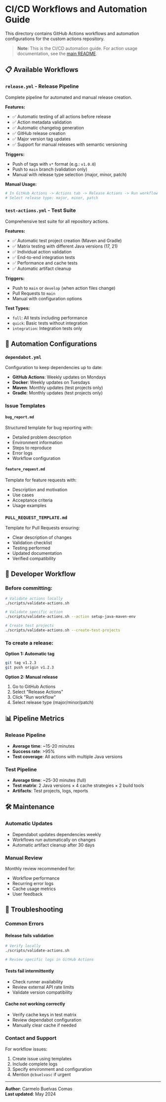 # CI/CD Workflows and Automation Guide

This directory contains GitHub Actions workflows and automation configurations for the custom actions repository.

> **Note**: This is the CI/CD automation guide. For action usage documentation, see the [main README](../README.md).

## 📋 Available Workflows

### `release.yml` - Release Pipeline

Complete pipeline for automated and manual release creation.

**Features:**
- ✅ Automatic testing of all actions before release
- ✅ Action metadata validation
- ✅ Automatic changelog generation
- ✅ GitHub release creation
- ✅ Major version tag updates
- ✅ Support for manual releases with semantic versioning

**Triggers:**
- Push of tags with `v*` format (e.g.: `v1.0.0`)
- Push to `main` branch (validation only)
- Manual with release type selection (major, minor, patch)

**Manual Usage:**
```yaml
# In GitHub Actions -> Actions tab -> Release Actions -> Run workflow
# Select release type: major, minor, patch
```

### `test-actions.yml` - Test Suite

Comprehensive test suite for all repository actions.

**Features:**
- ✅ Automatic test project creation (Maven and Gradle)
- ✅ Matrix testing with different Java versions (17, 21)
- ✅ Individual action validation
- ✅ End-to-end integration tests
- ✅ Performance and cache tests
- ✅ Automatic artifact cleanup

**Triggers:**
- Push to `main` or `develop` (when action files change)
- Pull Requests to `main`
- Manual with configuration options

**Test Types:**
- `full`: All tests including performance
- `quick`: Basic tests without integration
- `integration`: Integration tests only

## 🔧 Automation Configurations

### `dependabot.yml`

Configuration to keep dependencies up to date:

- **GitHub Actions**: Weekly updates on Mondays
- **Docker**: Weekly updates on Tuesdays  
- **Maven**: Monthly updates (test projects only)
- **Gradle**: Monthly updates (test projects only)

### Issue Templates

#### `bug_report.md`
Structured template for bug reporting with:
- Detailed problem description
- Environment information
- Steps to reproduce
- Error logs
- Workflow configuration

#### `feature_request.md`
Template for feature requests with:
- Description and motivation
- Use cases
- Acceptance criteria
- Usage examples

### `PULL_REQUEST_TEMPLATE.md`

Template for Pull Requests ensuring:
- Clear description of changes
- Validation checklist
- Testing performed
- Updated documentation
- Verified compatibility

## 🚀 Developer Workflow

### Before committing:
```bash
# Validate actions locally
./scripts/validate-actions.sh

# Validate specific action
./scripts/validate-actions.sh --action setup-java-maven-env

# Create test projects
./scripts/validate-actions.sh --create-test-projects
```

### To create a release:

**Option 1: Automatic tag**
```bash
git tag v1.2.3
git push origin v1.2.3
```

**Option 2: Manual release**
1. Go to GitHub Actions
2. Select "Release Actions"
3. Click "Run workflow"
4. Select release type (major/minor/patch)

## 📊 Pipeline Metrics

### Release Pipeline
- **Average time**: ~15-20 minutes
- **Success rate**: >95%
- **Test coverage**: All actions with multiple Java versions

### Test Pipeline
- **Average time**: ~25-30 minutes (full)
- **Test matrix**: 2 Java versions × 4 cache strategies × 2 build tools
- **Artifacts**: Test projects, logs, reports

## 🛠️ Maintenance

### Automatic Updates
- Dependabot updates dependencies weekly
- Workflows run automatically on changes
- Automatic artifact cleanup after 30 days

### Manual Review
Monthly review recommended for:
- Workflow performance
- Recurring error logs
- Cache usage metrics
- User feedback

## 🚨 Troubleshooting

### Common Errors

#### Release fails validation
```bash
# Verify locally
./scripts/validate-actions.sh

# Review specific logs in GitHub Actions
```

#### Tests fail intermittently
- Check runner availability
- Review external API rate limits
- Validate version compatibility

#### Cache not working correctly
- Verify cache keys in test matrix
- Review dependabot configuration
- Manually clear cache if needed

### Contact and Support

For workflow issues:
1. Create issue using templates
2. Include complete logs
3. Specify environment and configuration
4. Mention `@cbuelvasc` if urgent

---

**Author**: Carmelo Buelvas Comas  
**Last updated**: May 2024 